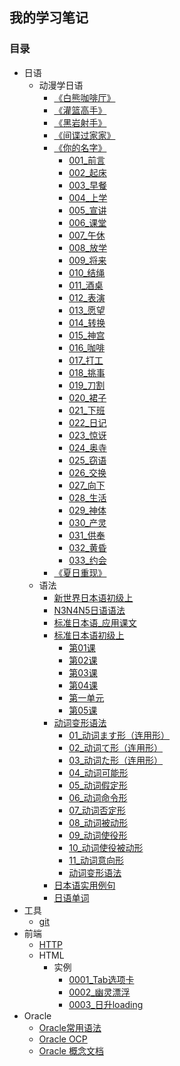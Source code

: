 ## 我的学习笔记

### 目录
* 日语
    * 动漫学日语
        * [《白熊咖啡厅》](/日语/动画片/动漫学日语《白熊咖啡厅》.md)
        * [《灌篮高手》](/日语/动画片/动漫学日语《灌篮高手》.md)
        * [《黑岩射手》](/日语/动画片/动漫学日语《黑岩射手》.md)
        * [《间谍过家家》](/日语/动画片/动漫学日语《间谍过家家》.md)
        * [《你的名字》](/日语/动画片/你的名字/000.md)
            * [001_前言](/日语/动画片/你的名字/001.md)
            * [002_起床](/日语/动画片/你的名字/002.md)
            * [003_早餐](/日语/动画片/你的名字/003.md)
            * [004_上学](/日语/动画片/你的名字/004.md)
            * [005_宣讲](/日语/动画片/你的名字/005.md)
            * [006_课堂](/日语/动画片/你的名字/006.md)
            * [007_午休](/日语/动画片/你的名字/007.md)
            * [008_放学](/日语/动画片/你的名字/008.md)
            * [009_将来](/日语/动画片/你的名字/009.md)
            * [010_结绳](/日语/动画片/你的名字/010.md)
            * [011_酒桌](/日语/动画片/你的名字/011.md)
            * [012_表演](/日语/动画片/你的名字/012.md)
            * [013_愿望](/日语/动画片/你的名字/013.md)
            * [014_转换](/日语/动画片/你的名字/014.md)
            * [015_神宫](/日语/动画片/你的名字/015.md)
            * [016_咖啡](/日语/动画片/你的名字/016.md)
            * [017_打工](/日语/动画片/你的名字/017.md)
            * [018_挑事](/日语/动画片/你的名字/018.md)
            * [019_刀割](/日语/动画片/你的名字/019.md)
            * [020_裙子](/日语/动画片/你的名字/020.md)
            * [021_下班](/日语/动画片/你的名字/021.md)
            * [022_日记](/日语/动画片/你的名字/022.md)
            * [023_惊讶](/日语/动画片/你的名字/023.md)
            * [024_奥寺](/日语/动画片/你的名字/024.md)
            * [025_窃语](/日语/动画片/你的名字/025.md)
            * [026_交换](/日语/动画片/你的名字/026.md)
            * [027_向下](/日语/动画片/你的名字/027.md)
            * [028_生活](/日语/动画片/你的名字/028.md)
            * [029_神体](/日语/动画片/你的名字/029.md)
            * [030_产灵](/日语/动画片/你的名字/030.md)
            * [031_供奉](/日语/动画片/你的名字/031.md)
            * [032_黄昏](/日语/动画片/你的名字/032.md)
            * [033_约会](/日语/动画片/你的名字/033.md)
        * [《夏日重现》](/日语/动画片/动漫学日语《夏日重现》.md)
    * 语法
        * [新世界日本语初级上](/日语/语法/新世界日本语初级上.md)
        * [N3N4N5日语语法](/日语/语法/N3N4N5日语语法.md)
        * [标准日本语_应用课文](/日语/语法/标准日本语_应用课文.md)
        * [标准日本语初级上](/日语/语法/标准日本语初级上/标准日本语初级上_01_入门单元.md)
            * [第01课](/日语/语法/标准日本语初级上/标准日本语初级上_02_第01课.md)
            * [第02课](/日语/语法/标准日本语初级上/标准日本语初级上_03_第02课.md)
            * [第03课](/日语/语法/标准日本语初级上/标准日本语初级上_04_第03课.md)
            * [第04课](/日语/语法/标准日本语初级上/标准日本语初级上_05_第04课.md)
            * [第一单元](/日语/语法/标准日本语初级上/标准日本语初级上_06_第一单元.md)
            * [第05课](/日语/语法/标准日本语初级上/标准日本语初级上_07_第05课.md)
        * [动词变形语法](/日语/语法/动词变形语法/main.md)
            * [01_动词ます形（连用形）](/日语/语法/动词变形语法/01_动词ます形（连用形）.md)
            * [02_动词て形（连用形）](/日语/语法/动词变形语法/02_动词て形（连用形）.md)
            * [03_动词た形（连用形）](/日语/语法/动词变形语法/03_动词た形（连用形）.md)
            * [04_动词可能形](/日语/语法/动词变形语法/04_动词可能形.md)
            * [05_动词假定形](/日语/语法/动词变形语法/05_动词假定形.md)
            * [06_动词命令形](/日语/语法/动词变形语法/06_动词命令形.md)
            * [07_动词否定形](/日语/语法/动词变形语法/07_动词否定形.md)
            * [08_动词被动形](/日语/语法/动词变形语法/08_动词被动形.md)
            * [09_动词使役形](/日语/语法/动词变形语法/09_动词使役形.md)
            * [10_动词使役被动形](/日语/语法/动词变形语法/10_动词使役被动形.md)
            * [11_动词意向形](/日语/语法/动词变形语法/11_动词意向形.md)
            * [动词变形语法](/日语/语法/动词变形语法/动词变形语法.md)
        * [日本语实用例句](/日语/语法/日本语实用例句.md)
        * [日语单词](/日语/语法/日语单词.md)
* 工具
    * [git](/gongju/git.md)
* 前端
    * [HTTP](/http/HTTP知识.md)
    * HTML
        * 实例
            * [0001_Tab选项卡](/前端/html/实例/0001_Tab选项卡/0001_Tab选项卡.md)
            * [0002_幽灵漂浮](/前端/html/实例/0002_幽灵漂浮/0002_幽灵漂浮.md)
            * [0003_日升loading](/前端/html/实例/0003_日升loading/0003_日升loading.md)
* Oracle
    * [Oracle常用语法](/oracle/Oracle.md)
    * [Oracle OCP](/oracle/Oracle_OCP.md)
    * [Oracle 概念文档](/oracle/Oracle数据库概念文档_中文版.md)
